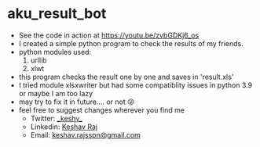 # aku_result_bot
* See the code in action at https://youtu.be/zvbGDKj6_os
* I created a simple python program to check the results of my friends. 
* python modules used: 
  1. urllib 
  1. xlwt
* this program checks the result one by one and saves in 'result.xls'
* I tried module xlsxwriter but had some compatiblity issues in python 3.9 or maybe I am too lazy
* may try to fix it in future.... or not :stuck_out_tongue_winking_eye:
* feel free to suggest changes wherever you find me
  * Twitter: [\_keshv\_](https://twitter.com/_keshv_)
  * Linkedin: [Keshav Raj](https://www.linkedin.com/in/keshav-raj-666771187)
  * Email: keshav.rajsspn@gmail.com
